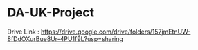 # DA-UK-Project

Drive Link : https://drive.google.com/drive/folders/157jmEtnUW-8fDdOXurBue8Ur-4PU1f9L?usp=sharing
